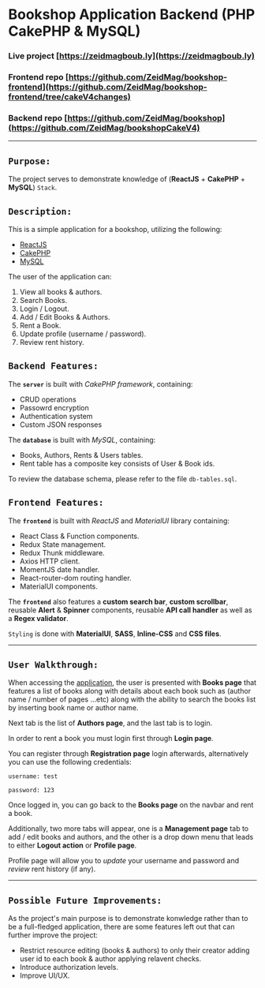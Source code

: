 # Bookshop Application Backend (PHP CakePHP & MySQL)

### Live project [https://zeidmagboub.ly](https://zeidmagboub.ly)

### Frontend repo [https://github.com/ZeidMag/bookshop-frontend](https://github.com/ZeidMag/bookshop-frontend/tree/cakeV4changes)

### Backend repo [https://github.com/ZeidMag/bookshop](https://github.com/ZeidMag/bookshopCakeV4)

---

## `Purpose:`

The project serves to demonstrate knowledge of (**ReactJS** + **CakePHP** + **MySQL**) `Stack`.

## `Description:`

This is a simple application for a bookshop, utilizing the following:

-   [ReactJS](https://reactjs.org/)
-   [CakePHP](https://cakephp.org/)
-   [MySQL](https://www.mysql.com/)

The user of the application can:

1. View all books & authors.
2. Search Books.
3. Login / Logout.
4. Add / Edit Books & Authors.
5. Rent a Book.
6. Update profile (username / password).
7. Review rent history.

## `Backend Features:`

The **`server`** is built with _CakePHP framework_, containing:

-   CRUD operations
-   Passowrd encryption
-   Authentication system
-   Custom JSON responses

The **`database`** is built with _MySQL_, containing:

-   Books, Authors, Rents & Users tables.
-   Rent table has a composite key consists of User & Book ids.

To review the database schema, please refer to the file `db-tables.sql`.

## `Frontend Features:`

The **`frontend`** is built with _ReactJS_ and _MaterialUI_ library containing:

-   React Class & Function components.
-   Redux State management.
-   Redux Thunk middleware.
-   Axios HTTP client.
-   MomentJS date handler.
-   React-router-dom routing handler.
-   MaterialUI components.

The **`frontend`** also features a **custom search bar**, **custom scrollbar**, reusable **Alert** & **Spinner** components, reusable **API call handler** as well as a **Regex validator**.

`Styling` is done with **MaterialUI**, **SASS**, **Inline-CSS** and **CSS files**.

---

## `User Walkthrough:`

When accessing the [application](https://zeidmagboub.ly/bookshop), the user is presented with **Books page** that features a list of books along with details about each book such as (author name / number of pages ...etc) along with the ability to search the books list by inserting book name or author name.

Next tab is the list of **Authors page**, and the last tab is to login.

In order to rent a book you must login first through **Login page**.

You can register through **Registration page** login afterwards, alternatively you can use the following credentials:

```
username: test
```

```
password: 123
```

Once logged in, you can go back to the **Books page** on the navbar and rent a book.

Additionally, two more tabs will appear, one is a **Management page** tab to add / edit books and authors, and the other is a drop down menu that leads to either **Logout action** or **Profile page**.

Profile page will allow you to _update_ your username and password and _review_ rent history (if any).

---

## `Possible Future Improvements:`

As the project's main purpose is to demonstrate konwledge rather than to be a full-fledged application, there are some features left out that can further improve the project:

-   Restrict resource editing (books & authors) to only their creator adding user id to each book & author applying relavent checks.
-   Introduce authorization levels.
-   Improve UI/UX.
